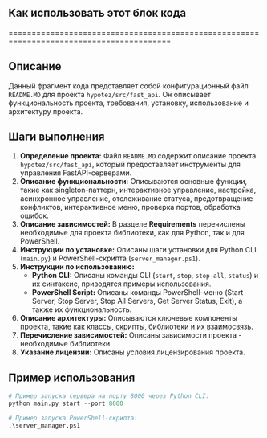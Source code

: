 ## Как использовать этот блок кода
=========================================================================================

Описание
-------------------------
Данный фрагмент кода представляет собой конфигурационный файл  `README.MD` для проекта `hypotez/src/fast_api`. Он описывает функциональность проекта, требования, установку, использование и архитектуру проекта. 

Шаги выполнения
-------------------------
1. **Определение проекта:** Файл `README.MD`  содержит описание проекта `hypotez/src/fast_api`, который предоставляет инструменты для управления FastAPI-серверами. 
2. **Описание функциональности:** Описываются основные функции, такие как singleton-паттерн, интерактивное управление, настройка, асинхронное управление, отслеживание статуса, предотвращение конфликтов, интерактивное меню, проверка портов, обработка ошибок.
3. **Описание зависимостей:** В разделе **Requirements** перечислены необходимые для проекта библиотеки, как для Python, так и для PowerShell.
4. **Инструкции по установке:** Описаны шаги установки для  Python CLI (`main.py`) и PowerShell-скрипта (`server_manager.ps1`).
5. **Инструкции по использованию:** 
    -  **Python CLI:** Описаны команды CLI (`start`, `stop`, `stop-all`, `status`)  и их синтаксис, приводятся примеры использования.
    -  **PowerShell Script:** Описаны команды PowerShell-меню (Start Server, Stop Server, Stop All Servers, Get Server Status, Exit), а также их функциональность.
6. **Описание архитектуры:** Описываются ключевые компоненты проекта, такие как  классы, скрипты, библиотеки и их взаимосвязь.
7. **Перечисление зависимостей:**  Описаны зависимости проекта -  необходимые библиотеки.
8. **Указание лицензии:**  Описаны условия лицензирования проекта.

Пример использования
-------------------------

```python
# Пример запуска сервера на порту 8000 через Python CLI:
python main.py start --port 8000

# Пример запуска PowerShell-скрипта:
.\server_manager.ps1
```